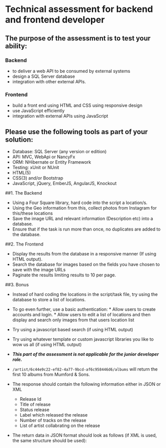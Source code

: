 # Technical assessment for backend and frontend developer

## The purpose of the assessment is to test your ability:

### Backend
* to deliver a web API to be consumed by external systems
* design a SQL Server database
* integration with other external APIs.

### Frontend
* build a front end using HTML and CSS using responsive design
* use JavaScript efficiently
* integration with external APIs using JavaScript

## Please use the following tools as part of your solution:
* Database: SQL Server (any version or edition)
* API: MVC, WebApi or NancyFx
* ORM: NHibernate or Entity Framework
* Testing: xUnit or NUnit
* HTML(5)
* CSS(3) and/or Bootstrap
* JavaScript, jQuery, EmberJS, AngularJS, Knockout


##1. The Backend
* Using a Four Square library, hard code into the script a location/s.
* Using the Geo information from this, collect photos from Instagram for this/these locations
* Save the image URL and relevant information (Description etc) into a database.
* Ensure that if the task is run more than once, no duplicates are added to the database.

##2. The Frontend
* Display the results from the database in a responsive manner (If using HTML output).
* Search the database for images based on the fields you have chosen to save with the image URLs
* Paginate the results limiting results to 10 per page.

##3. Bonus
* Instead of hard coding the locations in the script/task file, try using the database to store a list of locations.
* To go even further, use a basic authentication:
  * Allow users to create accounts and login.
  * Allow users to edit a list of locations and then display and search only images from that users location list
* Try using a javascript based search (if using HTML output)
* Try using whatever template or custom javascript libraries you like to wow us all (if using HTML output)

* ***This part of the assessment is not applicable for the junior developer role.***
* ```/artist/6c44e9c22-ef82-4a77-9bcd-af6c958446d6/albums``` will return the first 10 albums from Mumford & Sons.
* The response should contain the following information either in JSON or XML
  * Release Id
  * Title of release
  * Status release
  * Label which released the release
  * Number of tracks on the release
  * List of artist collabrating on the release
* The return data in JSON format should look as follows (if XML is used, the same structure should be used):
